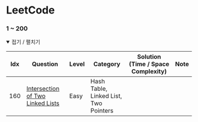 # LeetCode

### 1 ~ 200

<details open> <summary> 접기 / 펼치기 </summary>

| Idx  | Question                                                                                                                                                               | Level  | Category                                                                   | Solution (Time / Space Complexity)                                                                                                                                         | Note |
| :--: | ---------------------------------------------------------------------------------------------------------------------------------------------------------------------- | ------ | -------------------------------------------------------------------------- | -------------------------------------------------------------------------------------------------------------------------------------------------------------------------- | ---- |
| 160    | [Intersection of Two Linked Lists](https://leetcode.com/problems/intersection-of-two-linked-lists/)                                                                                                                      | Easy   | Hash Table, Linked List, Two Pointers                                                           |                                                              |   |
                                           

</details>

<br />
<br />
